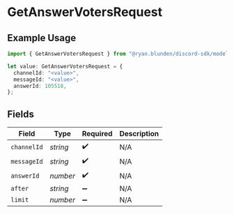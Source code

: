 # GetAnswerVotersRequest

## Example Usage

```typescript
import { GetAnswerVotersRequest } from "@ryan.blunden/discord-sdk/models/operations";

let value: GetAnswerVotersRequest = {
  channelId: "<value>",
  messageId: "<value>",
  answerId: 105518,
};
```

## Fields

| Field              | Type               | Required           | Description        |
| ------------------ | ------------------ | ------------------ | ------------------ |
| `channelId`        | *string*           | :heavy_check_mark: | N/A                |
| `messageId`        | *string*           | :heavy_check_mark: | N/A                |
| `answerId`         | *number*           | :heavy_check_mark: | N/A                |
| `after`            | *string*           | :heavy_minus_sign: | N/A                |
| `limit`            | *number*           | :heavy_minus_sign: | N/A                |